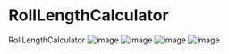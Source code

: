 # RollLengthCalculator
 RollLengthCalculator
![image](https://github.com/DavidTh30/RollLengthCalculator/assets/6564727/7237c740-127f-4905-a66a-e0fadf46cfa3)
![image](https://github.com/DavidTh30/RollLengthCalculator/assets/6564727/4a0b9722-bb8f-4bd7-b741-cddd31de4de8)
![image](https://github.com/DavidTh30/RollLengthCalculator/assets/6564727/ca798431-0bf5-4ec1-9458-36b230a813fe)
![image](https://github.com/DavidTh30/RollLengthCalculator/assets/6564727/d3b2c219-bdbd-4f30-89c4-59bef502cd9d)
